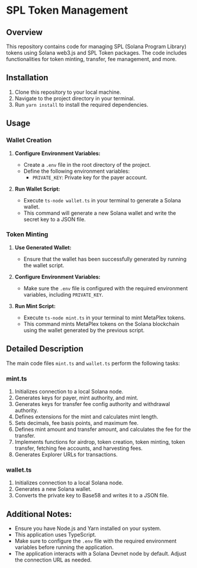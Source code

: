 # SPL Token Management

## Overview

This repository contains code for managing SPL (Solana Program Library) tokens using Solana web3.js and SPL Token packages. The code includes functionalities for token minting, transfer, fee management, and more.

## Installation

1. Clone this repository to your local machine.
2. Navigate to the project directory in your terminal.
3. Run `yarn install` to install the required dependencies.

## Usage

### Wallet Creation

1. **Configure Environment Variables:**
   - Create a `.env` file in the root directory of the project.
   - Define the following environment variables:
     - `PRIVATE_KEY`: Private key for the payer account.

2. **Run Wallet Script:**
   - Execute `ts-node wallet.ts` in your terminal to generate a Solana wallet.
   - This command will generate a new Solana wallet and write the secret key to a JSON file.

### Token Minting

1. **Use Generated Wallet:**
   - Ensure that the wallet has been successfully generated by running the wallet script.

2. **Configure Environment Variables:**
   - Make sure the `.env` file is configured with the required environment variables, including `PRIVATE_KEY`.

3. **Run Mint Script:**
   - Execute `ts-node mint.ts` in your terminal to mint MetaPlex tokens.
   - This command mints MetaPlex tokens on the Solana blockchain using the wallet generated by the previous script.

## Detailed Description

The main code files `mint.ts` and `wallet.ts` perform the following tasks:

### mint.ts

1. Initializes connection to a local Solana node.
2. Generates keys for payer, mint authority, and mint.
3. Generates keys for transfer fee config authority and withdrawal authority.
4. Defines extensions for the mint and calculates mint length.
5. Sets decimals, fee basis points, and maximum fee.
6. Defines mint amount and transfer amount, and calculates the fee for the transfer.
7. Implements functions for airdrop, token creation, token minting, token transfer, fetching fee accounts, and harvesting fees.
8. Generates Explorer URLs for transactions.

### wallet.ts

1. Initializes connection to a local Solana node.
2. Generates a new Solana wallet.
3. Converts the private key to Base58 and writes it to a JSON file.

## Additional Notes:

- Ensure you have Node.js and Yarn installed on your system.
- This application uses TypeScript.
- Make sure to configure the `.env` file with the required environment variables before running the application.
- The application interacts with a Solana Devnet node by default. Adjust the connection URL as needed.

